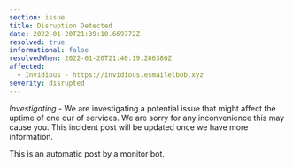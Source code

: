 ```yaml
---
section: issue
title: Disruption Detected
date: 2022-01-20T21:39:10.669772Z
resolved: true
informational: false
resolvedWhen: 2022-01-20T21:40:19.286380Z
affected:
  - Invidious - https://invidious.esmailelbob.xyz
severity: disrupted
---
```

*Investigating* - We are investigating a potential issue that might affect the uptime of one our of services. We are sorry for any inconvenience this may cause you. This incident post will be updated once we have more information.

This is an automatic post by a monitor bot.
        